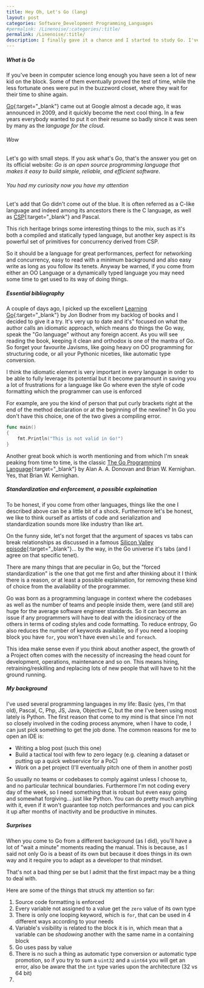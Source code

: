 ```yaml
---
title: Hey Oh, Let's Go (lang)
layout: post
categories: Software_Development Programming_Languages
#permalink: /Linenoise/:categories/:title/
permalink: /Linenoise/:title/
description: I finally gave it a chance and I started to study Go. I've been programming more or less continuously for the latest 20 years or so and thus I gathered some experience with various programming languages. Yet Go felt different from the first impact, here are the first few things that struck me. 
---
```


##### What is Go
If you've been in computer science long enough you have seen a lot of new kid on the block. Some of them eventually proved the test of time, while the less fortunate ones were put in the buzzword closet, where they wait for their time to shine again.

[Go](https://golang.org/){:target="_blank"} came out at Google almost a decade ago, it was announced in 2009, and it quickly become the next cool thing. In a few years everybody wanted to put it on their resume so badly since it was seen by many as the *language for the cloud*.

###### Wow
Let's go with small steps.
If you ask what's Go, that's the answer you get on its official website: *Go is an open source programming language that makes it easy to build simple, reliable, and efficient software*. 

###### You had my curiosity now you have my attention
Let's add that Go didn't come out of the blue. It is often referred as a C-like language and indeed among its ancestors there is the C language, as well as [CSP](https://en.wikipedia.org/wiki/Communicating_sequential_processes){:target="_blank"} and Pascal.

This rich heritage brings some interesting things to the mix, such as it's both a compiled and statically typed language, but another key aspect is its powerful set of primitives for concurrency derived from CSP. 

So it should be a language for great performances, perfect for networking and concurrency, easy to read with a minimum background and also easy write as long as you follow its tenets.
Anyway be warned, if you come from either an OO Language or a dynamically typed language you may need some time to get used to its way of doing things.

##### Essential bibliography
A couple of days ago, I picked up the excellent [Learning Go](https://www.oreilly.com/library/view/learning-go/9781492077206/){:target="_blank"} by Jon Bodner from my backlog of books and I decided to give it a try. It's very up to date and it's" focused on what the author calls an idiomatic approach, which means do things the Go way, speak the "Go language" without any foreign accent. As you will see reading the book, keeping it clean and orthodox is one of the mantra of Go. So forget your favourite Javisms, like going heavy on OO programming for structuring code, or all your Pythonic niceties, like automatic type conversion.

I think the idiomatic element is very important in every language in order to be able to fully leverage its potential but it become paramount in saving you a lot of frustrations for a language like Go where even the style of code formatting which the programmer can use is enforced

For example, are you the kind of person that put curly brackets right at the end of the method declaration or at the beginning of the newline? In Go you don't have this choice, one of the two gives a compiling error. 

```go
func main()
{
    fmt.Println("This is not valid in Go!")
}
```
Another great book which is worth mentioning and from which I'm sneak peaking from time to time, is the classic [The Go Programming Language](https://www.gopl.io/){:target="_blank"} by Alan A. A. Donovan and Brian W. Kernighan. Yes, that Brian W. Kernighan.

##### Standardization and enforcement, a possible explaination
To be honest, if you come from other languages, things like the one I described above can be a little bit of a shock. Furthermore let's be honest, we like to think ourself as artists of code and serialization and standardization sounds more like industry than like art.

On the funny side, let's not forget that the argument of spaces vs tabs can break relationships as discussed in a famous [Silicon Valley episode](https://www.imdb.com/title/tt5218484/){:target="_blank"}... by the way, in the Go universe it's tabs (and I agree on that specific tenet).

There are many things that are peculiar in Go, but the "forced standardization" is the one that got me first and after thinking about it I think there is a reason, or at least a possible explaination, for removing these kind of choice from the availability of the programmer. 

Go was born as a programming language in context where the codebases as well as the number of teams and people inside them, were (and still are) huge for the average software engineer standards. 
So it can become an issue if any programmers will have to deal with the idiosincracy of the others in terms of coding styles and code formatting. To reduce entropy, Go also reduces the number of keywords available, so if you need a looping block you have `for`, you won't have even `while` and `foreach`.

This idea make sense even if you think about another aspect, the growth of a Project often comes with the necessity of increasing the head count for development, operations, maintenance and so on. This means hiring, retraining/reskilling and replacing lots of new people that will have to hit the ground running.

##### My background
I've used several programming languages in my life: Basic (yes, I'm that old), Pascal, C, Php, JS, Java, Objective C, but the one I've been using most lately is Python. 
The first reason that come to my mind is that since I'm not so closely involved in the coding process anymore, when I have to code, I can just pick something to get the job done. The common reasons for me to open an IDE is:
- Writing a blog post (such this one)
- Build a tactical tool with few to zero legacy (e.g. cleaning a dataset or putting up a quick webservice for a PoC)
- Work on a pet project (I'll eventually pitch one of them in another post)

So usually no teams or codebases to comply against unless I choose to, and no particular technical boundaries.
Furthermore I'm not coding every day of the week, so I need something that is robust but even easy going and somewhat forgiving... just like Python. You can do pretty much anything with it, even if it won't guarantee top notch performances and you can pick it up after months of inactivity and be productive in minutes.

##### Surprises
When you come to Go from a different background (as I did), you'll have a lot of "wait a minute" moments reading the manual. This is because, as I said not only Go is a beast of its own but because it does things in its own way and it require you to adapt as a developer to that mindset.

That's not a bad thing per se but I admit that the first impact may be a thing to deal with.

Here are some of the things that struck my attention so far:
1. Source code formatting is enforced
2. Every variable not assigned to a value get the `zero` value of its own type
3. There is only one looping keyword, which is `for`, that can be used in 4 different ways according to your needs   
4. Variable's visibility is related to the block it is in, which mean that a variable can be *shadowing* another with the same name in a containing block
5. Go uses pass by value
6. There is no such a thing as automatic type conversion or automatic type promotion, so if you try to sum a `uint32` and a `uint64` you will get an error, also be aware that the `int` type varies upon the architecture (32 vs 64 bit)
7.  